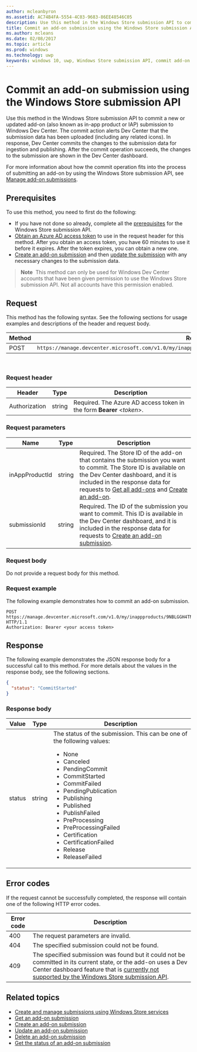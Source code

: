---author: mcleanbyronms.assetid: AC74B4FA-5554-4C03-9683-86EE48546C05description: Use this method in the Windows Store submission API to commit a new or updated add-on submission to Windows Dev Center.title: Commit an add-on submission using the Windows Store submission APIms.author: mcleansms.date: 02/08/2017ms.topic: articlems.prod: windowsms.technology: uwpkeywords: windows 10, uwp, Windows Store submission API, commit add-on submission, in-app product, IAP---# Commit an add-on submission using the Windows Store submission APIUse this method in the Windows Store submission API to commit a new or updated add-on (also known as in-app product or IAP) submission to Windows Dev Center. The commit action alerts Dev Center that the submission data has been uploaded (including any related icons). In response, Dev Center commits the changes to the submission data for ingestion and publishing. After the commit operation succeeds, the changes to the submission are shown in the Dev Center dashboard.For more information about how the commit operation fits into the process of submitting an add-on by using the Windows Store submission API, see [Manage add-on submissions](manage-add-on-submissions.md).## PrerequisitesTo use this method, you need to first do the following:* If you have not done so already, complete all the [prerequisites](create-and-manage-submissions-using-windows-store-services.md#prerequisites) for the Windows Store submission API.* [Obtain an Azure AD access token](create-and-manage-submissions-using-windows-store-services.md#obtain-an-azure-ad-access-token) to use in the request header for this method. After you obtain an access token, you have 60 minutes to use it before it expires. After the token expires, you can obtain a new one.* [Create an add-on submission](create-an-add-on-submission.md) and then [update the submission](update-an-add-on-submission.md) with any necessary changes to the submission data.>**Note**&nbsp;&nbsp;This method can only be used for Windows Dev Center accounts that have been given permission to use the Windows Store submission API. Not all accounts have this permission enabled.## RequestThis method has the following syntax. See the following sections for usage examples and descriptions of the header and request body.| Method | Request URI                                                      ||--------|------------------------------------------------------------------|| POST    | ```https://manage.devcenter.microsoft.com/v1.0/my/inappproducts/{inAppProductId}/submissions/{submissionId}/commit``` |<span/> ### Request header| Header        | Type   | Description                                                                 ||---------------|--------|-----------------------------------------------------------------------------|| Authorization | string | Required. The Azure AD access token in the form **Bearer** &lt;*token*&gt;. |<span/>### Request parameters| Name        | Type   | Description                                                                 ||---------------|--------|-----------------------------------------------------------------------------|| inAppProductId | string | Required. The Store ID of the add-on that contains the submission you want to commit. The Store ID is available on the Dev Center dashboard, and it is included in the response data for requests to [Get all add-ons](get-all-add-ons.md) and [Create an add-on](create-an-add-on.md). || submissionId | string | Required. The ID of the submission you want to commit. This ID is available in the Dev Center dashboard, and it is included in the response data for requests to [Create an add-on submission](create-an-add-on-submission.md).  |<span/>### Request bodyDo not provide a request body for this method.### Request exampleThe following example demonstrates how to commit an add-on submission.```POST https://manage.devcenter.microsoft.com/v1.0/my/inappproducts/9NBLGGH4TNMP/submissions/1152921504621230023/commit HTTP/1.1Authorization: Bearer <your access token>```## ResponseThe following example demonstrates the JSON response body for a successful call to this method. For more details about the values in the response body, see the following sections.```json{  "status": "CommitStarted"}```### Response body| Value      | Type   | Description                                                                                                                                                                                                                                                                         ||------------|--------|----------------------------------------------------------------------------------------------------------------------------------------------------------------------------------------------------------------------------------------------------------------------------------------|| status           | string  | The status of the submission. This can be one of the following values: <ul><li>None</li><li>Canceled</li><li>PendingCommit</li><li>CommitStarted</li><li>CommitFailed</li><li>PendingPublication</li><li>Publishing</li><li>Published</li><li>PublishFailed</li><li>PreProcessing</li><li>PreProcessingFailed</li><li>Certification</li><li>CertificationFailed</li><li>Release</li><li>ReleaseFailed</li></ul>  |<span/>## Error codesIf the request cannot be successfully completed, the response will contain one of the following HTTP error codes.| Error code |  Description   ||--------|------------------|| 400  | The request parameters are invalid. || 404  | The specified submission could not be found. || 409  | The specified submission was found but it could not be committed in its current state, or the add-on uses a Dev Center dashboard feature that is [currently not supported by the Windows Store submission API](create-and-manage-submissions-using-windows-store-services.md#not_supported). |<span/>## Related topics* [Create and manage submissions using Windows Store services](create-and-manage-submissions-using-windows-store-services.md)* [Get an add-on submission](get-an-add-on-submission.md)* [Create an add-on submission](create-an-add-on-submission.md)* [Update an add-on submission](update-an-add-on-submission.md)* [Delete an add-on submission](delete-an-add-on-submission.md)* [Get the status of an add-on submission](get-status-for-an-add-on-submission.md)